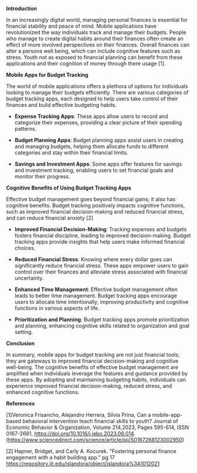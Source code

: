
**Introduction**

In an increasingly digital world, managing personal finances is essential for financial stability and peace of mind. Mobile applications have revolutionized the way individuals track and manage their budgets. People who manage to create digital habits around their finances often create an effect of more involved perspectives on their finances. Overall finances can alter a persons well being, which can include cognitive features such as stress. Youth not as exposed to financial planning can benefit from these applications and their cognition of money through there usage [1].


**Mobile Apps for Budget Tracking**

The world of mobile applications offers a plethora of options for individuals looking to manage their budgets efficiently. There are various categories of budget tracking apps, each designed to help users take control of their finances and build effective budgeting habits.

- **Expense Tracking Apps**: These apps allow users to record and categorize their expenses, providing a clear picture of their spending patterns.

- **Budget Planning Apps**: Budget planning apps assist users in creating and managing budgets, helping them allocate funds to different categories and stay within their financial limits.

- **Savings and Investment Apps**: Some apps offer features for savings and investment tracking, enabling users to set financial goals and monitor their progress.


**Cognitive Benefits of Using Budget Tracking Apps**

Effective budget management goes beyond financial gains; it also has cognitive benefits. Budget tracking positively impacts cognitive functions, such as improved financial decision-making and reduced financial stress, and can reduce financial anxiety [2]

- **Improved Financial Decision-Making**: Tracking expenses and budgets fosters financial discipline, leading to improved decision-making. Budget tracking apps provide insights that help users make informed financial choices.

- **Reduced Financial Stress**: Knowing where every dollar goes can significantly reduce financial stress. These apps empower users to gain control over their finances and alleviate stress associated with financial uncertainty.

- **Enhanced Time Management**: Effective budget management often leads to better time management. Budget tracking apps encourage users to allocate time intentionally, improving productivity and cognitive functions in various aspects of life.

- **Prioritization and Planning**: Budget tracking apps promote prioritization and planning, enhancing cognitive skills related to organization and goal setting.

**Conclusion**

In summary, mobile apps for budget tracking are not just financial tools; they are gateways to improved financial decision-making and cognitive well-being. The cognitive benefits of effective budget management are amplified when individuals leverage the features and guidance provided by these apps. By adopting and maintaining budgeting habits, individuals can experience improved financial decision-making, reduced stress, and enhanced cognitive functions.

**References** 

[1]Veronica Frisancho, Alejandro Herrera, Silvia Prina, Can a mobile-app-based behavioral intervention teach financial skills to youth? Journal of Economic Behavior & Organization,
Volume 214,2023, Pages 595-614, ISSN 0167-2681,
https://doi.org/10.1016/j.jebo.2023.08.014.
(https://www.sciencedirect.com/science/article/pii/S0167268123002950)

[2] Hapner, Bridget, and Carly A. Kocurek. "Fostering personal finance engagement with a habit building app." pg 17 https://repository.iit.edu/islandora/object/islandora%3A1012021